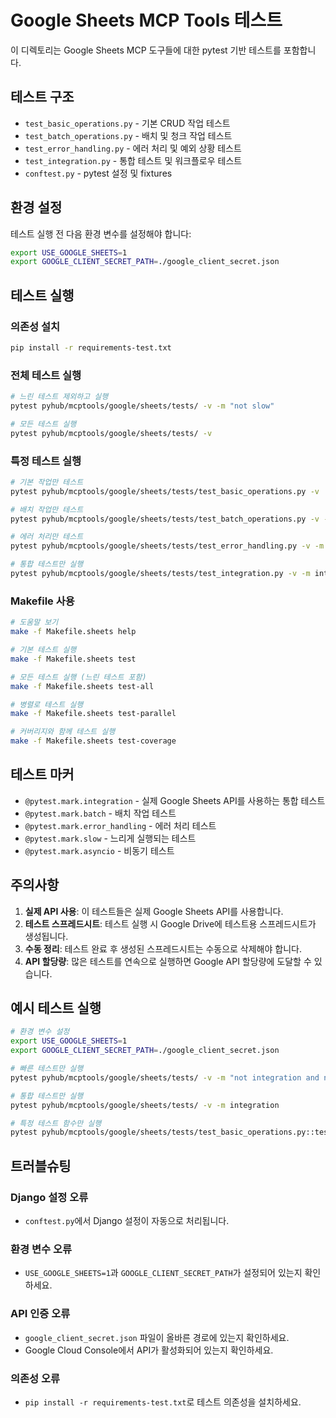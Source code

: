 # Google Sheets MCP Tools 테스트

이 디렉토리는 Google Sheets MCP 도구들에 대한 pytest 기반 테스트를 포함합니다.

## 테스트 구조

- `test_basic_operations.py` - 기본 CRUD 작업 테스트
- `test_batch_operations.py` - 배치 및 청크 작업 테스트
- `test_error_handling.py` - 에러 처리 및 예외 상황 테스트
- `test_integration.py` - 통합 테스트 및 워크플로우 테스트
- `conftest.py` - pytest 설정 및 fixtures

## 환경 설정

테스트 실행 전 다음 환경 변수를 설정해야 합니다:

```bash
export USE_GOOGLE_SHEETS=1
export GOOGLE_CLIENT_SECRET_PATH=./google_client_secret.json
```

## 테스트 실행

### 의존성 설치
```bash
pip install -r requirements-test.txt
```

### 전체 테스트 실행
```bash
# 느린 테스트 제외하고 실행
pytest pyhub/mcptools/google/sheets/tests/ -v -m "not slow"

# 모든 테스트 실행
pytest pyhub/mcptools/google/sheets/tests/ -v
```

### 특정 테스트 실행
```bash
# 기본 작업만 테스트
pytest pyhub/mcptools/google/sheets/tests/test_basic_operations.py -v

# 배치 작업만 테스트
pytest pyhub/mcptools/google/sheets/tests/test_batch_operations.py -v -m batch

# 에러 처리만 테스트
pytest pyhub/mcptools/google/sheets/tests/test_error_handling.py -v -m error_handling

# 통합 테스트만 실행
pytest pyhub/mcptools/google/sheets/tests/test_integration.py -v -m integration
```

### Makefile 사용
```bash
# 도움말 보기
make -f Makefile.sheets help

# 기본 테스트 실행
make -f Makefile.sheets test

# 모든 테스트 실행 (느린 테스트 포함)
make -f Makefile.sheets test-all

# 병렬로 테스트 실행
make -f Makefile.sheets test-parallel

# 커버리지와 함께 테스트 실행
make -f Makefile.sheets test-coverage
```

## 테스트 마커

- `@pytest.mark.integration` - 실제 Google Sheets API를 사용하는 통합 테스트
- `@pytest.mark.batch` - 배치 작업 테스트
- `@pytest.mark.error_handling` - 에러 처리 테스트
- `@pytest.mark.slow` - 느리게 실행되는 테스트
- `@pytest.mark.asyncio` - 비동기 테스트

## 주의사항

1. **실제 API 사용**: 이 테스트들은 실제 Google Sheets API를 사용합니다.
2. **테스트 스프레드시트**: 테스트 실행 시 Google Drive에 테스트용 스프레드시트가 생성됩니다.
3. **수동 정리**: 테스트 완료 후 생성된 스프레드시트는 수동으로 삭제해야 합니다.
4. **API 할당량**: 많은 테스트를 연속으로 실행하면 Google API 할당량에 도달할 수 있습니다.

## 예시 테스트 실행

```bash
# 환경 변수 설정
export USE_GOOGLE_SHEETS=1
export GOOGLE_CLIENT_SECRET_PATH=./google_client_secret.json

# 빠른 테스트만 실행
pytest pyhub/mcptools/google/sheets/tests/ -v -m "not integration and not slow"

# 통합 테스트만 실행
pytest pyhub/mcptools/google/sheets/tests/ -v -m integration

# 특정 테스트 함수만 실행
pytest pyhub/mcptools/google/sheets/tests/test_basic_operations.py::test_write_and_read_data -v
```

## 트러블슈팅

### Django 설정 오류
- `conftest.py`에서 Django 설정이 자동으로 처리됩니다.

### 환경 변수 오류
- `USE_GOOGLE_SHEETS=1`과 `GOOGLE_CLIENT_SECRET_PATH`가 설정되어 있는지 확인하세요.

### API 인증 오류
- `google_client_secret.json` 파일이 올바른 경로에 있는지 확인하세요.
- Google Cloud Console에서 API가 활성화되어 있는지 확인하세요.

### 의존성 오류
- `pip install -r requirements-test.txt`로 테스트 의존성을 설치하세요.